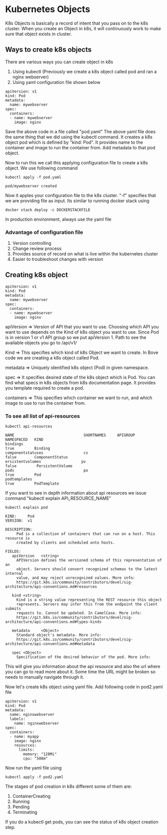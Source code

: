 # Kubernetes Objects
K8s Objects is basically a record of intent that you pass on to the k8s cluster.
When you create an Object in k8s, it will continuously work to make sure that object exists in cluster.

## Ways to create k8s objects
There are various ways you can create object in k8s
1. Using kubectl (Previously we create a k8s object called pod and ran a nginx webserver)
2. Using yaml configuration file shown below
```
apiVersion: v1
kind: Pod
metadata:
  name: mywebserver
spec:
  containers:
  - name: mywebserver
    image: nginx
```
Save the above code in a file called "pod.yaml"
The above yaml file does the same thing that we did using the kubectl command. It creates a k8s object pod which is defined by "kind: Pod". It provides name to the container and image to run the container from. Add metadata to that pod object.

Now to run this we call this applying configuration file to create a k8s object. We use following command
```
kubectl apply -f pod.yaml

pod/mywebserver created
```
Now it apples your configuration file to the k8s cluster. "-f" specifies that we are providing file as input. Its similar to running docker stack using
```
docker stack deploy -c DOCKERSTACKFILE
``` 

In production environment, always use the yaml file

### Advantage of configuration file
1. Version controlling
2. Change review process
3. Provides source of record on what is live within the kubernetes cluster
4. Easier to troubleshoot changes with version

## Creating k8s object
```
apiVersion: v1
kind: Pod
metadata:
  name: mywebserver
spec:
  containers:
  - name: mywebserver
    image: nginx
```

apiVersion => Version of API that you want to use. Choosing which API you want to use depends on the Kind of k8s object you want to use. Since Pod is in version 1 or v1 API group so we put apiVersion 1. Path to see the available objects you go to /api/v1/

Kind => This specifies which kind of k8s Object we want to create. In Bove code we are creating a k8s object called Pod.

metadata => Uniquely identified k8s object (Pod) in given namespace.

spec => It specifies desired state of the k8s object which is Pod. You can find what specs in k8s objects from k8s documentation page. It provides you template required to create a pod.

containers => This specifies which container we want to run, and which image to use to run the container from.

### To see all list of api-resources
```
kubectl api-resources

NAME                               SHORTNAMES     APIGROUP                       NAMESPACED   KIND
bindings                                                                         true         Binding
componentstatuses                  cs                                            false        ComponentStatus
ersistentvolumes                  pv                                            false         PersistentVolume
pods                               po                                            true         Pod
podtemplates                                                                     true         PodTemplate
```

If you want to see in depth information about api resources we issue command "kubectl explain API_RESOURCE_NAME"
```
kubectl explain pod

KIND:     Pod
VERSION:  v1

DESCRIPTION:
     Pod is a collection of containers that can run on a host. This resource is
     created by clients and scheduled onto hosts.

FIELDS:
   apiVersion   <string>
     APIVersion defines the versioned schema of this representation of an
     object. Servers should convert recognized schemas to the latest internal
     value, and may reject unrecognized values. More info:
     https://git.k8s.io/community/contributors/devel/sig-architecture/api-conventions.md#resources

   kind <string>
     Kind is a string value representing the REST resource this object
     represents. Servers may infer this from the endpoint the client submits
     requests to. Cannot be updated. In CamelCase. More info:
     https://git.k8s.io/community/contributors/devel/sig-architecture/api-conventions.md#types-kinds

   metadata     <Object>
     Standard object's metadata. More info:
     https://git.k8s.io/community/contributors/devel/sig-architecture/api-conventions.md#metadata

   spec <Object>
     Specification of the desired behavior of the pod. More info:
```

This will give you information about the api resource and also the url where you can go to read more about it. Some time the URL might be broken so needs to manually navigate through it.

Now let's create k8s object using yaml file. Add following code in pod2.yaml file
```
apiVersion: v1
kind: Pod
metadata:
  name: nginxwebserver
  labels:
    name: nginxwebserver
spec:
  containers:
  - name: myapp
    image: nginx
    resources:
      limits:
        memory: "128Mi"
        cpu: "500m"
```

Now run the yaml file using 
```
kubectl apply -f pod2.yaml
```

The stages of pod creation in k8s different some of them are:
1. ContainerCreating
2. Running
3. Pending
4. Terminating

If you do a kubectl get pods, you can see the status of k8s object creation step.